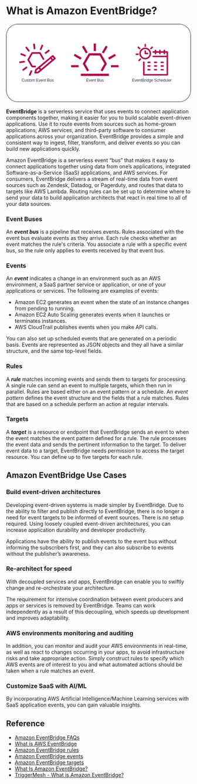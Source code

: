 # What is Amazon EventBridge?

![eventbridge](../assets/img/eventbridge.png)

**EventBridge** is a serverless service that uses events to connect application components together, making it easier for you to build scalable event-driven applications. Use it to route events from sources such as home-grown applications, AWS services, and third-party software to consumer applications across your organization. EventBridge provides a simple and consistent way to ingest, filter, transform, and deliver events so you can build new applications quickly.

Amazon EventBridge is a serverless event “bus” that makes it easy to connect applications together using data from one’s applications, integrated Software-as-a-Service (SaaS) applications, and AWS services. For consumers, EventBridge delivers a stream of real-time data from event sources such as Zendesk, Datadog, or Pagerduty, and routes that data to targets like AWS Lambda. Routing rules can be set up to determine where to send your data to build application architects that react in real time to all of your data sources.

### Event Buses
An ***event bus*** is a pipeline that receives events. Rules associated with the event bus evaluate events as they arrive. Each rule checks whether an event matches the rule's criteria. You associate a rule with a specific event bus, so the rule only applies to events received by that event bus.

### Events
An ***event*** indicates a change in an environment such as an AWS environment, a SaaS partner service or application, or one of your applications or services. The following are examples of events:

* Amazon EC2 generates an event when the state of an instance changes from pending to running.
* Amazon EC2 Auto Scaling generates events when it launches or terminates instances.
* AWS CloudTrail publishes events when you make API calls.

You can also set up scheduled events that are generated on a periodic basis. Events are represented as JSON objects and they all have a similar structure, and the same top-level fields.

### Rules
A ***rule*** matches incoming events and sends them to targets for processing. A single rule can send an event to multiple targets, which then run in parallel. Rules are based either on an event pattern or a schedule. An *event pattern* defines the event structure and the fields that a rule matches. Rules that are based on a schedule perform an action at regular intervals. 

### Targets
A ***target*** is a resource or endpoint that EventBridge sends an event to when the event matches the event pattern defined for a rule. The rule processes the event data and sends the pertinent information to the target. To deliver event data to a target, EventBridge needs permission to access the target resource. You can define up to five targets for each rule.

## Amazon EventBridge Use Cases

### Build event-driven architectures
Developing event-driven systems is made simpler by EventBridge. Due to the ability to filter and publish directly to EventBridge, there is no longer a need for event targets to be informed of event sources. There is no setup required. Using loosely coupled event-driven architectures, you can increase application durability and developer productivity.

Applications have the ability to publish events to the event bus without informing the subscribers first, and they can also subscribe to events without the publisher’s awareness.

### Re-architect for speed
With decoupled services and apps, EventBridge can enable you to swiftly change and re-orchestrate your architecture.

The requirement for intensive coordination between event producers and apps or services is removed by EventBridge. Teams can work independently as a result of this decoupling, which speeds up development and improves adaptability.

### AWS environments monitoring and auditing
In addition, you can monitor and audit your AWS environments in real-time, as well as react to changes occurring in your apps, to avoid infrastructure risks and take appropriate action. Simply construct rules to specify which AWS events are of interest to you and what automated actions should be taken when a rule matches an event.

### Customize SaaS with AI/ML
By incorporating AWS Artificial Intelligence/Machine Learning services with SaaS application events, you can gain valuable insights.

## Reference
* [Amazon EventBridge FAQs](https://www.amazonaws.cn/en/eventbridge/faqs/)
* [What is AWS EventBridge](https://intellipaat.com/blog/aws-amazon-eventbridge/)
* [Amazon EventBridge rules](https://docs.aws.amazon.com/eventbridge/latest/userguide/eb-rules.html)
* [Amazon EventBridge events](https://docs.aws.amazon.com/eventbridge/latest/userguide/eb-events.html)
* [Amazon EventBridge targets](https://docs.aws.amazon.com/eventbridge/latest/userguide/eb-targets.html)
* [What Is Amazon EventBridge?](https://docs.aws.amazon.com/eventbridge/latest/userguide/eb-what-is.html)
* [TriggerMesh - What is Amazon EventBridge?](https://www.triggermesh.com/faq/what-is-amazon-eventbridge)